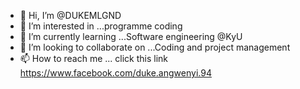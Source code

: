 - 👋 Hi, I’m @DUKEMLGND
- 👀 I’m interested in ...programme coding 
- 🌱 I’m currently learning ...Software engineering @KyU
- 💞️ I’m looking to collaborate on ...Coding and project management
- 📫 How to reach me ... click this link https://www.facebook.com/duke.angwenyi.94

<!---
DUKEMLGND/DUKEMLGND is a ✨ special ✨ repository because its `README.md` (this file) appears on your GitHub profile.
You can click the Preview link to take a look at your changes.
--->
